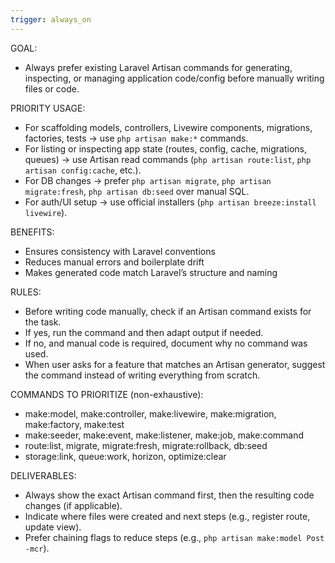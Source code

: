 ```yaml
---
trigger: always_on
---
```


GOAL:
- Always prefer existing Laravel Artisan commands for generating, inspecting, or managing application code/config before manually writing files or code.

PRIORITY USAGE:
- For scaffolding models, controllers, Livewire components, migrations, factories, tests → use `php artisan make:*` commands.
- For listing or inspecting app state (routes, config, cache, migrations, queues) → use Artisan read commands (`php artisan route:list`, `php artisan config:cache`, etc.).
- For DB changes → prefer `php artisan migrate`, `php artisan migrate:fresh`, `php artisan db:seed` over manual SQL.
- For auth/UI setup → use official installers (`php artisan breeze:install livewire`).

BENEFITS:
- Ensures consistency with Laravel conventions
- Reduces manual errors and boilerplate drift
- Makes generated code match Laravel’s structure and naming

RULES:
- Before writing code manually, check if an Artisan command exists for the task.
- If yes, run the command and then adapt output if needed.
- If no, and manual code is required, document why no command was used.
- When user asks for a feature that matches an Artisan generator, suggest the command instead of writing everything from scratch.

COMMANDS TO PRIORITIZE (non-exhaustive):
- make:model, make:controller, make:livewire, make:migration, make:factory, make:test
- make:seeder, make:event, make:listener, make:job, make:command
- route:list, migrate, migrate:fresh, migrate:rollback, db:seed
- storage:link, queue:work, horizon, optimize:clear

DELIVERABLES:
- Always show the exact Artisan command first, then the resulting code changes (if applicable).
- Indicate where files were created and next steps (e.g., register route, update view).
- Prefer chaining flags to reduce steps (e.g., `php artisan make:model Post -mcr`).